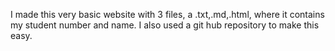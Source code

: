 I made this very basic website with 3 files, a .txt,.md,.html, where it contains my student number and name. I also used a git hub repository to make this easy.